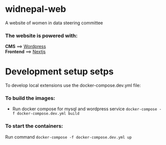 # widnepal-web
A website of women in data steering committee


### The website is powered with: 
**CMS** ==> [Wordpress](https://wordpress.com/)  \
**Frontend** ==> [Nextjs](https://nextjs.org/)

# Development setup setps
To develop local extensions use the docker-compose.dev.yml file:
### To build the images:
- Run docker compose for mysql and wordpress service  `docker-compose -f docker-compose.dev.yml build ` 

### To start the containers:
Run command `docker-compose -f docker-compose.dev.yml up`
